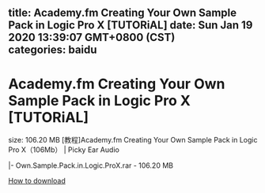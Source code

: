 
title: Academy.fm Creating Your Own Sample Pack in Logic Pro X [TUTORiAL]
date: Sun Jan 19 2020 13:39:07 GMT+0800 (CST)    
categories: baidu
---

# Academy.fm Creating Your Own Sample Pack in Logic Pro X [TUTORiAL]
size: 106.20 MB
 [教程]Academy.fm Creating Your Own Sample Pack in Logic Pro X（106Mb） | Picky Ear Audio
 
|- Own.Sample.Pack.in.Logic.ProX.rar - 106.20 MB

[How to download](https://bpcam.bemobtrk.com/go/2ceec3aa-1ca2-46d6-b9ff-aaa5c184517c?jno=5180)
